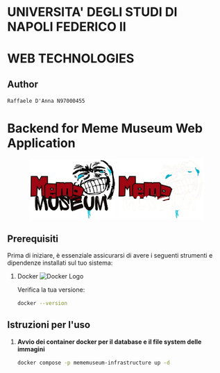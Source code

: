 # UNIVERSITA' DEGLI STUDI DI NAPOLI FEDERICO II
# WEB TECHNOLOGIES
## Author

    Raffaele D'Anna N97000455

# Backend for Meme Museum Web Application
<p align="center">
  <!-- Logo per tema chiaro -->
  <img src="src/main/resources/static/image/logo.png#gh-light-mode-only" alt="Meme Museum Logo" width="200"/>
  <!-- Logo per tema scuro -->
  <img src="src/main/resources/static/image/logo-dark.png#gh-dark-mode-only" alt="Meme Museum Logo Dark" width="200"/>
</p>


## Prerequisiti

Prima di iniziare, è essenziale assicurarsi di avere i seguenti strumenti e dipendenze installati sul tuo sistema:
1. Docker <img src="https://static.alphorm.com/blog-alphorm-uploads/2024/02/08164015/LogoDocker-Guide2024.png" alt="Docker Logo" width="60"/>

    Verifica la tua versione:
    ```bash
    docker --version
## Istruzioni per l'uso
1. **Avvio dei container docker per il database e il file system delle immagini**
   ```bash
   docker compose -p mememuseum-infrastructure up -d